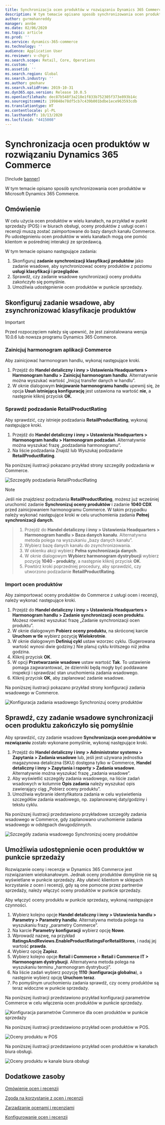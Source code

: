 ```yaml
---
title: Synchronizacja ocen produktów w rozwiązaniu Dynamics 365 Commerce
description: W tym temacie opisano sposób synchronizowania ocen produktów w Microsoft Dynamics 365 Commerce.
author: gvrmohanreddy
manager: annbe
ms.date: 02/06/2020
ms.topic: article
ms.prod: ''
ms.service: dynamics-365-commerce
ms.technology: ''
audience: Application User
ms.reviewer: v-chgri
ms.search.scope: Retail, Core, Operations
ms.custom: ''
ms.assetid: ''
ms.search.region: Global
ms.search.industry: ''
ms.author: gmohanv
ms.search.validFrom: 2019-10-31
ms.dyn365.ops.version: Release 10.0.5
ms.openlocfilehash: dec87b548f3a218e1f833b752305f373e893b14c
ms.sourcegitcommit: 199848e78df5cb7c439b001bdbe1ece963593cdb
ms.translationtype: HT
ms.contentlocale: pl-PL
ms.lasthandoff: 10/13/2020
ms.locfileid: "4415008"
---
```

# <a name="sync-product-ratings-in-dynamics-365-commerce"></a>Synchronizacja ocen produktów w rozwiązaniu Dynamics 365 Commerce

[!include [banner](includes/banner.md)]

W tym temacie opisano sposób synchronizowania ocen produktów w Microsoft Dynamics 365 Commerce.

## <a name="overview"></a>Omówienie

W celu użycia ocen produktów w wielu kanałach, na przykład w punkt sprzedaży (POS) i w biurach obsługi, oceny produktów z usługi ocen i recenzji muszą zostać zaimportowane do bazy danych kanału Commerce. Po udostępnieniu ocen produktów w wielu kanałach mogą one pomóc klientom w pośredniej interakcji ze sprzedawcą.

W tym temacie opisano następujące zadania:

1. Skonfiguruj **zadanie synchronizacji klasyfikacji produktów** jako zadanie wsadowe, aby synchronizować oceny produktów z poziomu **usługi klasyfikacji i przeglądów**.
1. Sprawdź, czy zadanie wsadowe synchronizacji oceny produktu zakończyło się pomyślnie.
1. Umożliwia udostępnienie ocen produktów w punkcie sprzedaży.

## <a name="configure-a-batch-job-to-synchronize-product-ratings"></a>Skonfiguruj zadanie wsadowe, aby zsynchronizować klasyfikacje produktów

> [!IMPORTANT]
> Przed rozpoczęciem należy się upewnić, że jest zainstalowana wersja 10.0.6 lub nowsza programu Dynamics 365 Commerce.

### <a name="initialize-the-commerce-scheduler"></a>Zainicjuj harmonogram aplikacji Commerce

Aby zainicjować harmonogram handlu, wykonaj następujące kroki.

1. Przejdź do **Handel detaliczny i inny \> Ustawienia Headquarters \> Harmonogram handlu \> Zainicjuj harmonogram handlu**. Alternatywnie można wyszukać wartość „Inicjuj transfer danych w handlu”.
1. W oknie dialogowym **Inicjowanie harmonogramu handlu** upewnij się, że opcja **Usuń istniejącą konfigurację** jest ustawiona na wartość **nie**, a następnie kliknij przycisk **OK**.

### <a name="verify-the-retailproductrating-subjob"></a>Sprawdź podzadanie RetailProductRating

Aby sprawdzić, czy istnieje podzadania **RetailProductRating**, wykonaj następujące kroki.

1. Przejdź do **Handel detaliczny i inny \> Ustawienia Headquarters \> Harmonogram handlu \> Harmonogram podzadań**. Alternatywnie można wyszukać frazę „podzadania harmonogramu”.
1. Na liście podzadania Znajdź lub Wyszukaj podzadanie **RetailProductRating**.

Na poniższej ilustracji pokazano przykład strony szczegóły podzadania w Commerce.

![Szczegóły podzadania RetailProductRating](media/rnr-hq-ratings-sub-job.png)

> [!NOTE]
> Jeśli nie znajdziesz podzadania **RetailProductRating**, możesz już wcześniej uruchomić zadanie **Synchronizuj oceny produktów** i zadanie **1040 CDX** przed zainicjowaniem harmonogramu Commerce. W takim przypadku należy wykonać następujące kroki w celu uruchomienia zadania **Pełnej synchronizacji danych**.

> 1. Przejdź do **Handel detaliczny i inny \> Ustawienia Headquarters \> Harmonogram handlu \> Baza danych kanału**. Alternatywna metoda polega na wyszukaniu „bazy danych kanału”.
> 1. Wybierz bazę danych kanału do zsynchronizowania.
> 1. W okienku akcji wybierz **Pełna synchronizacja danych**.
> 1. W oknie dialogowym **Wybierz harmonogram dystrybucji** wybierz pozycję **1040 - produkty**, a następnie kliknij przycisk **OK**.
> 1. Powtórz kroki poprzedniej procedury, aby sprawdzić, czy utworzono podzadanie **RetailProductRating**.

### <a name="import-product-ratings"></a>Import ocen produktów

Aby zaimportować oceny produktów do Commerce z usługi ocen i recenzji, należy wykonać następujące kroki.

1. Przejdź do **Handel detaliczny i inny \> Ustawienia Headquarters \> Harmonogram handlu \> Zadanie synchronizacji ocen produktu**. Możesz również wyszukać frazę „Zadanie synchronizacji ocen produktu”.
1. W oknie dialogowym **Pobierz oceny produktu**, na skróconej karcie **Uruchom w tle** wybierz pozycję **Wielokrotnie**.
1. W oknie dialogowym **Definiuj cykl** ustaw wzorzec cyklu. (Sugerowana wartość wynosi dwie godziny.) Nie planuj cyklu krótszego niż jedna godzina.
1. Kliknij przycisk **OK**.
1. W opcji **Przetwarzanie wsadowe** ustaw wartość **Tak**. To ustawienie pomaga zagwarantować, że dzienniki będą mogły być poddawane inspekcji i sprawdzać stan uruchomienia zadania wsadowego.
1. Kliknij przycisk **OK**, aby zaplanować zadanie wsadowe.

Na poniższej ilustracji pokazano przykład strony konfiguracji zadania wsadowego w Commerce.

![Konfiguracja zadania wsadowego Synchronizuj oceny produktów](media/rnr-hq-batchjob-recurrence.png)

## <a name="verify-that-the-batch-job-for-product-rating-synchronization-was-successful"></a>Sprawdź, czy zadanie wsadowe synchronizacji ocen produktu zakończyło się pomyślnie

Aby sprawdzić, czy zadanie wsadowe **Synchronizacja ocen produktów w rozwiązaniu** zostało wykonane pomyślnie, wykonaj następujące kroki.

1. Przejdź do **Handel detaliczny i inny \> Administrator systemu \> Zapytania \> Zadania wsadowe** lub, jeśli jest używana jednostka magazynowa detaliczna (SKU) dostępna tylko w Commerce, **Handel detaliczny i inny \> Zapytania i raporty \> Zadania wsadowe**. Alternatywnie można wyszukać frazę „zadania wsadowe”.
1. Aby wyświetlić szczegóły zadania wsadowego, na liście zadań wsadowych w kolumnie **Opis zadania** należy wyszukać opis zawierający ciąg „Pobierz oceny produktu”.
1. Umożliwia wybranie identyfikatora zadania w celu wyświetlenia szczegółów zadania wsadowego, np. zaplanowanej daty/godziny i tekstu cyklu.

Na poniższej ilustracji przedstawiono przykładowe szczegóły zadania wsadowego w Commerce, gdy zaplanowano uruchomienie zadania wsadowego w odstępach dwugodzinnych.

![Szczegóły zadania wsadowego Synchronizuj oceny produktów](media/rnr-hq-batchjob-status-checking.png)

## <a name="make-product-ratings-available-at-the-pos"></a>Umożliwia udostępnienie ocen produktów w punkcie sprzedaży

Rozwiązanie oceny i recenzje w Dynamics 365 Commerce jest rozwiązaniem wielokanałowym. Jednak oceny produktów domyślnie nie są wyświetlane w punkcie sprzedaży. Aby ułatwić klientom w sklepach korzystanie z ocen i recenzji, gdy są one pomocne przez partnerów sprzedaży, należy włączyć oceny produktów w punkcie sprzedaży.

Aby włączyć oceny produktu w punkcie sprzedazy, wykonaj następujące czynności.

1. Wybierz kolejno opcje **Handel detaliczny i inny \> Ustawienia handlu \> Parametry \> Parametry handlu**. Alternatywna metoda polega na wyszukaniu frazy „parametry Commerce”.
1. Na karcie **Parametry konfiguracji** wybierz opcję **Nowe**.
1. Wprowadź nazwę, na przykład **RatingsAndReviews.EnableProductRatingsForRetailStores**, i nadaj jej wartość **prawda**.
1. Wybierz opcję **Zapisz**.
1. Wybierz kolejno opcje **Retail i Commerce \> Retail i Commerce IT \> Harmonogram dystrybucji**. Alternatywna metoda polega na wyszukaniu terminu „harmonogram dystrybucji”.
1. Na liście zadań wybierz pozycję **1110** (**konfiguracja globalna**), a następnie wybierz opcję **Uruchom teraz**.
1. Po pomyślnym uruchomieniu zadania sprawdź, czy oceny produktów są teraz widoczne w punkcie sprzedaży.

Na poniższej ilustracji przedstawiono przykład konfiguracji parametrów Commerce w celu włączenia ocen produktów w punkcie sprzedaży.

![Konfiguracja parametrów Commerce dla ocen produktów w punkcie sprzedaży](media/rnr-hq-enable-ratings-in-pos.png)

Na poniższej ilustracji przedstawiono przykład ocen produktów w POS.

![Oceny produktu w POS](media/rnr-pos-catalog-ratings.png)

Na poniższej ilustracji przedstawiono przykład ocen produktów w kanałach biura obsługi.

![Oceny produktu w kanale biura obsługi](media/rnr-call-center-ratings.png)

## <a name="additional-resources"></a>Dodatkowe zasoby

[Omówienie ocen i recenzji](ratings-reviews-overview.md)

[Zgoda na korzystanie z ocen i recenzji](opt-in-ratings-reviews.md)

[Zarządzanie ocenami i recenzjami](manage-reviews.md)

[Konfigurowanie ocen i recenzji](configure-ratings-reviews.md)

